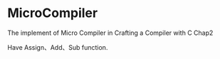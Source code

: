 MicroCompiler
=============

The implement of Micro Compiler in Crafting a Compiler with C Chap2

Have Assign、Add、Sub function.
